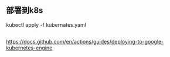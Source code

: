 ## 部署到k8s
kubectl apply -f kubernates.yaml

## 
https://docs.github.com/en/actions/guides/deploying-to-google-kubernetes-engine
